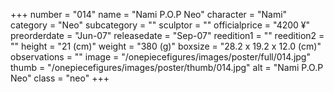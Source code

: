 +++
number = "014"
name = "Nami P.O.P Neo"
character = "Nami"
category = "Neo"
subcategory = ""
sculptor = ""
officialprice = "4200 ¥"
preorderdate = "Jun-07"
releasedate = "Sep-07"
reedition1 = ""
reedition2 = ""
height = "21 (cm)"
weight = "380 (g)"
boxsize = "28.2 x 19.2 x 12.0 (cm)"
observations = ""
image = "/onepiecefigures/images/poster/full/014.jpg"
thumb = "/onepiecefigures/images/poster/thumb/014.jpg"
alt = "Nami P.O.P Neo"
class = "neo"
+++
